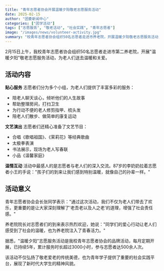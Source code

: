 ```yaml
---
title: "青年志愿者协会开展温暖夕阳敬老志愿服务活动"
date: 2025-02-15
author: "团委新闻中心"
categories: ["团学活动"]
tags: ["志愿服务", "敬老活动", "社会实践", "青年志愿者"]
image: "/images/news/volunteer-activity.jpg"
summary: "校青年志愿者协会组织50名志愿者走进市养老院，开展温暖夕阳敬老志愿服务活动，用实际行动诠释新时代青年的责任担当。"
---
```


2月15日上午，我校青年志愿者协会组织50名志愿者走进市第二养老院，开展"温暖夕阳"敬老志愿服务活动，为老人们送去温暖和关爱。

## 活动内容

**贴心服务**
志愿者们分为多个小组，为老人们提供了丰富多彩的服务：
- 陪老人聊天谈心，倾听他们的人生故事
- 帮助整理房间，打扫卫生
- 为行动不便的老人修剪指甲、梳头发
- 陪老人们散步、做简单的康复运动

**文艺演出**
志愿者们还精心准备了文艺节目：
- 合唱《歌唱祖国》、《茉莉花》等经典歌曲
- 太极拳表演
- 书法展示，现场为老人写春联
- 小品《温馨家庭》

**温情互动**
活动中最感人的是志愿者与老人们的深入交流。87岁的李奶奶拉着志愿者小王的手说："孩子们的到来让我们感到特别温暖，就像自己的孙辈一样。"

## 活动意义

青年志愿者协会会长张同学表示："通过这次活动，我们不仅为老人们带去了欢乐，更重要的是让大家深刻理解了'老吾老以及人之老'的道理，增强了社会责任感。"

养老院院长对志愿者们的到来表示热烈欢迎，她说："同学们的爱心行动让老人们感受到了社会的温暖，也为养老院注入了青春活力。"

据悉，"温暖夕阳"志愿服务活动是我校青年志愿者协会的品牌活动，每月定期开展，已持续5年，累计服务时长超过3000小时，参与志愿者达500余人次。

该活动不仅弘扬了敬老爱老的传统美德，也为青年学子提供了重要的社会实践平台，展现了新时代大学生的精神风貌。


